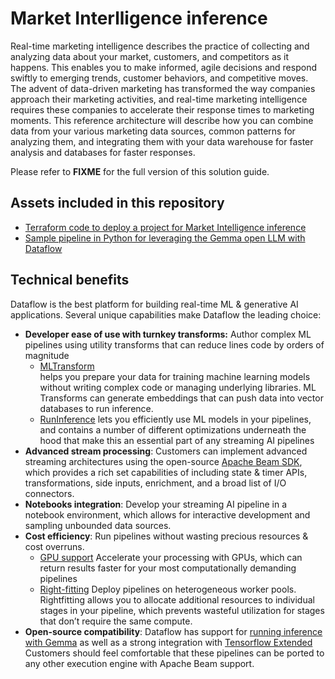 # Market Interlligence inference

Real-time marketing intelligence describes the practice of collecting and analyzing data about your market, customers, and competitors as it happens. This enables you to make informed, agile decisions and respond swiftly to emerging trends, customer behaviors, and competitive moves. The advent of data-driven marketing has transformed the way companies approach their marketing activities, and real-time marketing intelligence requires these companies to accelerate their response times to marketing moments. This reference architecture will describe how you can combine data from your various marketing data sources, common patterns for analyzing them, and integrating them with your data warehouse for faster analysis and databases for faster responses.

Please refer to **FIXME** for the full version of this solution guide.

## Assets included in this repository

* [Terraform code to deploy a project for Market Intelligence inference](../terraform/market_intelligence/)
* [Sample pipeline in Python for leveraging the Gemma open LLM with Dataflow](../pipelines/market_intelligence/)

## Technical benefits

Dataflow is the best platform for building real-time ML & generative AI 
applications. Several unique capabilities make Dataflow the leading choice:

* **Developer ease of use with turnkey transforms:** Author complex ML 
  pipelines using utility transforms that can reduce lines code by orders of magnitude
  * [MLTransform](https://cloud.google.com/dataflow/docs/machine-learning/ml-preprocess-data)    
    helps you prepare your data for training machine learning models without 
    writing complex code or managing underlying libraries. ML Transforms can 
    generate embeddings that can push data into vector databases to run 
    inference.
  * [RunInference](https://beam.apache.org/documentation/ml/about-ml/#use-runinference)
    lets you efficiently use ML models in your pipelines, and contains a 
    number of different optimizations underneath the hood that make this an 
    essential part of any streaming AI pipelines  
* **Advanced stream processing**: Customers can implement advanced streaming 
  architectures using the open-source 
  [Apache Beam SDK](https://beam.apache.org/get-started/), which provides a rich 
  set capabilities of including state & timer APIs, transformations, side 
  inputs, enrichment, and a broad list of I/O connectors.
* **Notebooks integration**: Develop your streaming AI pipeline in a 
  notebook environment, which allows for interactive development and 
  sampling unbounded data sources.  
* **Cost efficiency**: Run pipelines without wasting precious resources & 
  cost overruns.
  * [GPU support](https://cloud.google.com/dataflow/docs/gpu/gpu-support)
    Accelerate your processing with GPUs, which can return results faster 
    for your most computationally demanding pipelines 
  * [Right-fitting](https://cloud.google.com/dataflow/docs/guides/right-fitting)
    Deploy pipelines on heterogeneous worker pools. Rightfitting allows you 
    to allocate additional resources to individual stages in your pipeline, 
    which prevents wasteful utilization for stages that don’t require the 
    same compute.   
* **Open-source compatibility**: Dataflow has support for 
  [running inference with Gemma](https://cloud.google.com/dataflow/docs/machine-learning/gemma) 
  as well as a strong integration with 
  [Tensorflow Extended](https://www.tensorflow.org/tfx) 
  Customers should feel comfortable that these pipelines can be ported to 
  any other execution engine with Apache Beam support.   
